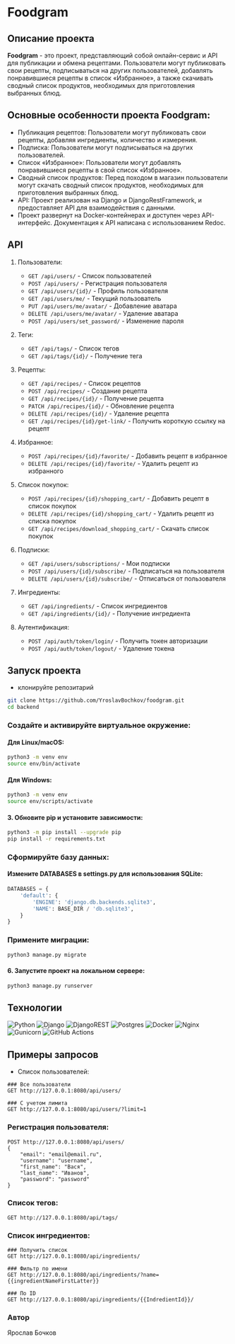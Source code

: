 # Foodgram

## Описание проекта

**Foodgram** - это проект, представляющий собой онлайн-сервис и API для публикации и обмена рецептами. Пользователи могут публиковать свои рецепты, подписываться на других пользователей, добавлять понравившиеся рецепты в список «Избранное», а также скачивать сводный список продуктов, необходимых для приготовления выбранных блюд.

## Основные особенности проекта Foodgram:

 - Публикация рецептов: Пользователи могут публиковать свои рецепты, добавляя ингредиенты, количество и измерения.
 - Подписка: Пользователи могут подписываться на других пользователей.
- Список «Избранное»: Пользователи могут добавлять понравившиеся рецепты в свой список «Избранное».
- Сводный список продуктов: Перед походом в магазин пользователи могут скачать сводный список продуктов, необходимых для приготовления выбранных блюд.
- API: Проект реализован на Django и DjangoRestFramework, и предоставляет API для взаимодействия с данными.
- Проект развернут на Docker-контейнерах и доступен через API-интерфейс. Документация к API написана с использованием Redoc.

## API

1. Пользователи:
   - `GET /api/users/` - Список пользователей
   - `POST /api/users/` - Регистрация пользователя
   - `GET /api/users/{id}/` - Профиль пользователя
   - `GET /api/users/me/` - Текущий пользователь
   - `PUT /api/users/me/avatar/` - Добавление аватара
   - `DELETE /api/users/me/avatar/` - Удаление аватара
   - `POST /api/users/set_password/` - Изменение пароля

2. Теги:
   - `GET /api/tags/` - Список тегов
   - `GET /api/tags/{id}/` - Получение тега

3. Рецепты:
   - `GET /api/recipes/` - Список рецептов
   - `POST /api/recipes/` - Создание рецепта
   - `GET /api/recipes/{id}/` - Получение рецепта
   - `PATCH /api/recipes/{id}/` - Обновление рецепта
   - `DELETE /api/recipes/{id}/` - Удаление рецепта
   - `GET /api/recipes/{id}/get-link/` - Получить короткую ссылку на рецепт

4. Избранное:
   - `POST /api/recipes/{id}/favorite/` - Добавить рецепт в избранное
   - `DELETE /api/recipes/{id}/favorite/` - Удалить рецепт из избранного

5. Список покупок:
   - `POST /api/recipes/{id}/shopping_cart/` - Добавить рецепт в список покупок
   - `DELETE /api/recipes/{id}/shopping_cart/` - Удалить рецепт из списка покупок
   - `GET /api/recipes/download_shopping_cart/` - Скачать список покупок

6. Подписки:
   - `GET /api/users/subscriptions/` - Мои подписки
   - `POST /api/users/{id}/subscribe/` - Подписаться на пользователя
   - `DELETE /api/users/{id}/subscribe/` - Отписаться от пользователя

7. Ингредиенты:
   - `GET /api/ingredients/` - Список ингредиентов
   - `GET /api/ingredients/{id}/` - Получение ингредиента

8. Аутентификация:
   - `POST /api/auth/token/login/` - Получить токен авторизации
   - `POST /api/auth/token/logout/` - Удаление токена

## Запуск проекта

- клонируйте репозитарий 
```bash
git clone https://github.com/YroslavBochkov/foodgram.git
cd backend
```
### Создайте и активируйте виртуальное окружение:
#### Для Linux/macOS:
```bash
python3 -m venv env
source env/bin/activate
```
#### Для Windows:
```bash
python3 -m venv env
source env/scripts/activate
```
#### 3. Обновите pip и установите зависимости:
```bash
python3 -m pip install --upgrade pip
pip install -r requirements.txt
```
### Сформируйте базу данных:
#### Измените DATABASES в settings.py для использования SQLite:
```python
DATABASES = {
    'default': {
        'ENGINE': 'django.db.backends.sqlite3',
        'NAME': BASE_DIR / 'db.sqlite3',
    }
}
```
### Примените миграции:
```bash
python3 manage.py migrate
```
#### 6. Запустите проект на локальном сервере:
```bash
python3 manage.py runserver
```

## Технологии

![Python](https://img.shields.io/badge/python-3670A0?style=for-the-badge&logo=python&logoColor=ffdd54)
![Django](https://img.shields.io/badge/django-%23092E20.svg?style=for-the-badge&logo=django&logoColor=white)
![DjangoREST](https://img.shields.io/badge/DJANGO-REST-ff1709?style=for-the-badge&logo=django&logoColor=white&color=ff1709&labelColor=gray)
![Postgres](https://img.shields.io/badge/postgres-%23316192.svg?style=for-the-badge&logo=postgresql&logoColor=white)
![Docker](https://img.shields.io/badge/docker-%230db7ed.svg?style=for-the-badge&logo=docker&logoColor=white)
![Nginx](https://img.shields.io/badge/nginx-%23009639.svg?style=for-the-badge&logo=nginx&logoColor=white)
![Gunicorn](https://img.shields.io/badge/gunicorn-%298729.svg?style=for-the-badge&logo=gunicorn&logoColor=white)
![GitHub Actions](https://img.shields.io/badge/github%20actions-%232671E5.svg?style=for-the-badge&logo=githubactions&logoColor=white)

## Примеры запросов

 - Список пользователей:

 ```http request
### Все пользователи
GET http://127.0.0.1:8080/api/users/

### С учетом лимита
GET http://127.0.0.1:8080/api/users/?limit=1
```

### Регистрация пользователя:

```http request
POST http://127.0.0.1:8080/api/users/
{
    "email": "email@email.ru",
    "username": "username",
    "first_name": "Вася",
    "last_name": "Иванов",
    "password": "password"
}
```

### Список тегов:

```http request
GET http://127.0.0.1:8080/api/tags/
```
 ### Список ингредиентов:

 ```http request
### Получить список
GET http://127.0.0.1:8080/api/ingredients/

### Фильтр по имени
GET http://127.0.0.1:8080/api/ingredients/?name={{ingredientNameFirstLatter}}

### По ID
GET http://127.0.0.1:8080/api/ingredients/{{IndredientId}}/
```


### Автор

Ярослав Бочков